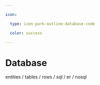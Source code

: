 ```yaml
---

icon: 

  type: icon-park-outline:database-code

  color: success

---
```


# Database
entities / tables / rows / sql / er / nosql